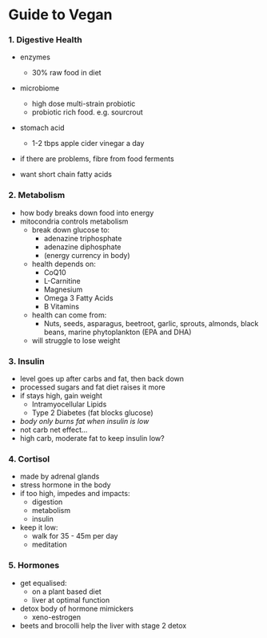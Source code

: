 # Guide to Vegan

### 1. Digestive Health

- enzymes
  - 30% raw food in diet
- microbiome
  - high dose multi-strain probiotic
  - probiotic rich food. e.g. sourcrout
- stomach acid
  - 1-2 tbps apple cider vinegar a day

- if there are problems, fibre from food ferments
- want short chain fatty acids

### 2. Metabolism

- how body breaks down food into energy
- mitocondria controls metabolism
  - break down glucose to:
    - adenazine triphosphate
    - adenazine diphosphate
    - (energy currency in body)
  - health depends on:
    - CoQ10
    - L-Carnitine
    - Magnesium
    - Omega 3 Fatty Acids
    - B Vitamins
  - health can come from:
    - Nuts, seeds, asparagus, beetroot, garlic, sprouts, almonds, black beans, marine phytoplankton (EPA and DHA)
  - will struggle to lose weight

### 3. Insulin

- level goes up after carbs and fat, then back down
- processed sugars and fat diet raises it more
- if stays high, gain weight
  - Intramyocellular Lipids
  - Type 2 Diabetes (fat blocks glucose)
- _body only burns fat when insulin is low_
- not carb net effect...
- high carb, moderate fat to keep insulin low?

### 4. Cortisol

- made by adrenal glands
- stress hormone in the body
- if too high, impedes and impacts:
  - digestion
  - metabolism
  - insulin
- keep it low:
  - walk for 35 - 45m per day
  - meditation

### 5. Hormones

- get equalised:
  - on a plant based diet
  - liver at optimal function
- detox body of hormone mimickers
  - xeno-estrogen
- beets and brocolli help the liver with stage 2 detox
